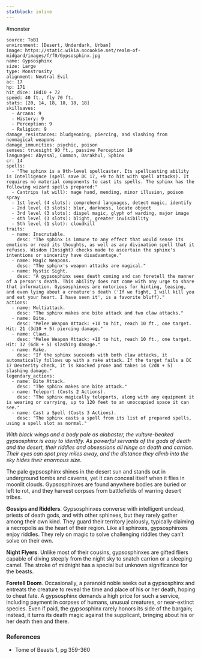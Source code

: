 ```yaml
---
statblock: inline
---
```

 #monster 

```statblock
source: ToB1
environment: [Desert, Underdark, Urban]
image: https://static.wikia.nocookie.net/realm-of-midgard/images/f/f0/Gypsosphinx.jpg
name: Gypsosphinx
size: Large
type: Monstrosity
alignment: Neutral Evil
ac: 17
hp: 171
hit_dice: 18d10 + 72
speed: 40 ft., fly 70 ft.
stats: [20, 14, 18, 18, 18, 18]
skillsaves:
  - Arcana: 9
  - History: 9
  - Perception: 9
  - Religion: 9
damage_resistances: bludgeoning, piercing, and slashing from nonmagical weapons
damage_immunities: psychic, poison
senses: truesight 90 ft., passive Perception 19
languages: Abyssal, Common, Darakhul, Sphinx
cr: 14
spells:
  - "The sphinx is a 9th-level spellcaster. Its spellcasting ability is Intelligence (spell save DC 17, +9 to hit with spell attacks). It requires no material components to cast its spells. The sphinx has the following wizard spells prepared:"
  - Cantrips (at will): mage hand, mending, minor illusion, poison spray
  - 1st level (4 slots): comprehend languages, detect magic, identify
  - 2nd level (3 slots): blur, darkness, locate object
  - 3rd level (3 slots): dispel magic, glyph of warding, major image
  - 4th level (3 slots): blight, greater invisibility
  - 5th level (1 slot): cloudkill
traits:
  - name: Inscrutable.
    desc: "The sphinx is immune to any effect that would sense its emotions or read its thoughts, as well as any divination spell that it refuses. Wisdom (Insight) checks made to ascertain the sphinx's intentions or sincerity have disadvantage."
  - name: Magic Weapons.
    desc: "The sphinx's weapon attacks are magical."
  - name: Mystic Sight.
    desc: "A gypsosphinx sees death coming and can foretell the manner of a person's death. This ability does not come with any urge to share that information. Gypsosphinxes are notorious for hinting, teasing, and even lying about a creature's death ('If we fight, I will kill you and eat your heart. I have seen it', is a favorite bluff)."
actions:
  - name: Multiattack.
    desc: "The sphinx makes one bite attack and two claw attacks."
  - name: Bite.
    desc: "Melee Weapon Attack: +10 to hit, reach 10 ft., one target. Hit: 21 (3d10 + 5) piercing damage."
  - name: Claws.
    desc: "Melee Weapon Attack: +10 to hit, reach 10 ft., one target. Hit: 32 (6d8 + 5) slashing damage."
  - name: Rake.
    desc: "If the sphinx succeeds with both claw attacks, it automatically follows up with a rake attack. If the target fails a DC 17 Dexterity check, it is knocked prone and takes 14 (2d8 + 5) slashing damage."
legendary_actions:
  - name: Bite Attack.
    desc: "The sphinx makes one bite attack."
  - name: Teleport (Costs 2 Actions).
    desc: "The sphinx magically teleports, along with any equipment it is wearing or carrying, up to 120 feet to an unoccupied space it can see."
  - name: Cast a Spell (Costs 3 Actions).
    desc: "The sphinx casts a spell from its list of prepared spells, using a spell slot as normal."
```

_With black wings and a body pale as alabaster, the vulture-beaked gypsosphinx is easy to identify. As powerful servants of the gods of death and the desert, their riddles and obsessions all hinge on death and carrion. Their eyes can spot prey miles away, and the distance they climb into the sky hides their enormous size._

The pale gypsosphinx shines in the desert sun and stands out in underground tombs and caverns, yet it can conceal itself when it flies in moonlit clouds. Gypsosphinxes are found anywhere bodies are buried or left to rot, and they harvest corpses from battlefields of warring desert tribes.

**Gossips and Riddlers**. Gypsosphinxes converse with intelligent undead, priests of death gods, and with other sphinxes, but they rarely gather among their own kind. They guard their territory jealously, typically claiming a necropolis as the heart of their region. Like all sphinxes, gypsosphinxes enjoy riddles. They rely on magic to solve challenging riddles they can’t solve on their own.

**Night Flyers**. Unlike most of their cousins, gypsosphinxes are gifted fliers capable of diving steeply from the night sky to snatch carrion or a sleeping camel. The stroke of midnight has a special but unknown significance for the beasts.

**Foretell Doom**. Occasionally, a paranoid noble seeks out a gypsosphinx and entreats the creature to reveal the time and place of his or her death, hoping to cheat fate. A gypsosphinx demands a high price for such a service, including payment in corpses of humans, unusual creatures, or near-extinct species. Even if paid, the gypsosphinx rarely honors its side of the bargain; instead, it turns its death magic against the supplicant, bringing about his or her death then and there.

### References

* Tome of Beasts 1, pg 359-360
